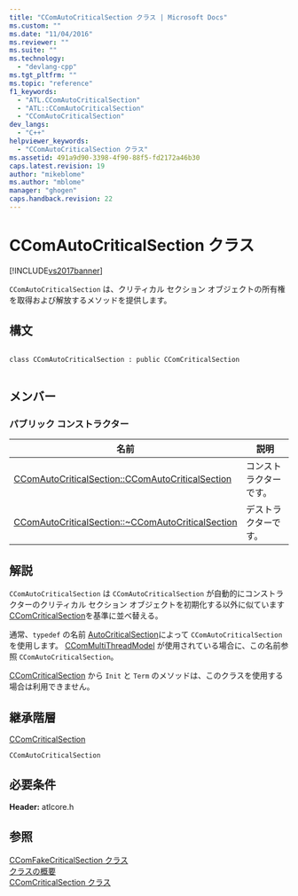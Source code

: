 ```yaml
---
title: "CComAutoCriticalSection クラス | Microsoft Docs"
ms.custom: ""
ms.date: "11/04/2016"
ms.reviewer: ""
ms.suite: ""
ms.technology: 
  - "devlang-cpp"
ms.tgt_pltfrm: ""
ms.topic: "reference"
f1_keywords: 
  - "ATL.CComAutoCriticalSection"
  - "ATL::CComAutoCriticalSection"
  - "CComAutoCriticalSection"
dev_langs: 
  - "C++"
helpviewer_keywords: 
  - "CComAutoCriticalSection クラス"
ms.assetid: 491a9d90-3398-4f90-88f5-fd2172a46b30
caps.latest.revision: 19
author: "mikeblome"
ms.author: "mblome"
manager: "ghogen"
caps.handback.revision: 22
---
```

# CComAutoCriticalSection クラス
[!INCLUDE[vs2017banner](../../assembler/inline/includes/vs2017banner.md)]

`CComAutoCriticalSection` は、クリティカル セクション オブジェクトの所有権を取得および解放するメソッドを提供します。  
  
## 構文  
  
```  
  
class CComAutoCriticalSection : public CComCriticalSection  
  
```  
  
## メンバー  
  
### パブリック コンストラクター  
  
|名前|説明|  
|--------|--------|  
|[CComAutoCriticalSection::CComAutoCriticalSection](../Topic/CComAutoCriticalSection::CComAutoCriticalSection.md)|コンストラクターです。|  
|[CComAutoCriticalSection::~CComAutoCriticalSection](../Topic/CComAutoCriticalSection::~CComAutoCriticalSection.md)|デストラクターです。|  
  
## 解説  
 `CComAutoCriticalSection` は `CComAutoCriticalSection` が自動的にコンストラクターのクリティカル セクション オブジェクトを初期化する以外に似ています [CComCriticalSection](../Topic/CComCriticalSection%20Class.md)を基準に並べ替える。  
  
 通常、`typedef` の名前 [AutoCriticalSection](../Topic/CComMultiThreadModel::AutoCriticalSection.md)によって `CComAutoCriticalSection` を使用します。  [CComMultiThreadModel](../../atl/reference/ccommultithreadmodel-class.md) が使用されている場合に、この名前参照 `CComAutoCriticalSection`。  
  
 [CComCriticalSection](../Topic/CComCriticalSection%20Class.md) から `Init` と `Term` のメソッドは、このクラスを使用する場合は利用できません。  
  
## 継承階層  
 [CComCriticalSection](../Topic/CComCriticalSection%20Class.md)  
  
 `CComAutoCriticalSection`  
  
## 必要条件  
 **Header:** atlcore.h  
  
## 参照  
 [CComFakeCriticalSection クラス](../../atl/reference/ccomfakecriticalsection-class.md)   
 [クラスの概要](../../atl/atl-class-overview.md)   
 [CComCriticalSection クラス](../Topic/CComCriticalSection%20Class.md)